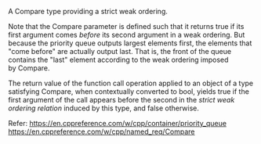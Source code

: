   
A Compare type providing a strict weak ordering.

Note that the Compare parameter is defined such that it returns true if its first argument comes _before_ its second argument in a weak ordering. But because the priority queue outputs largest elements first, the elements that "come before" are actually output last. That is, the front of the queue contains the "last" element according to the weak ordering imposed by Compare.

The return value of the function call operation applied to an object of a type satisfying Compare, when contextually converted to bool, yields true if the first argument of the call appears before the second in the _strict weak ordering relation_ induced by this type, and false otherwise.

Refer: https://en.cppreference.com/w/cpp/container/priority_queue
https://en.cppreference.com/w/cpp/named_req/Compare
